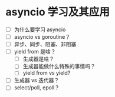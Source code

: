 # asyncio 学习及其应用

- [ ] 为什么要学习 asyncio
- [ ] asyncio vs goroutine？
- [ ] 异步、同步、阻塞、非阻塞
- [ ] yield from 是啥？
    - [ ] 生成器是啥？
    - [ ] 生成器能做什么特殊的事情吗？
    - [ ] yield from vs yield?
- [ ] 生成器 vs 迭代器？
- [ ] select/poll, epoll？

##
